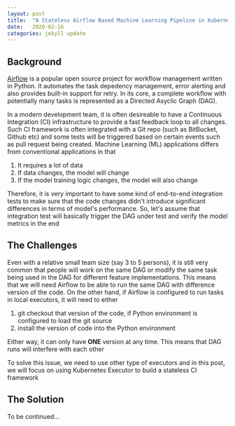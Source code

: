 ```yaml
---
layout: post
title:  "A Stateless Airflow Based Machine Learning Pipeline in Kubernetes"
date:   2020-02-16
categories: jekyll update
---
```



## Background

[Airflow](https://airflow.apache.org/) is a popular open source project for workflow management written in Python. It automates the task depedency management, error alerting and also provides built-in support for retry. In its core, a complete workflow with potentially many tasks is represented as a Directed Asyclic Graph (DAG).

In a modern development team, it is often desireable to have a Continuous Integration (CI) infrastructure to provide a fast feedback loop to all changes. Such CI framework is often integrated with a Git repo (such as BitBucket, Github etc) and some tests will be triggered based on certain events such as pull request being created. Machine Learning (ML) applications differs from conventional applications in that
1. It requires a lot of data
2. If data changes, the model will change
3. If the model training logic changes, the model will also change

Therefore, it is very important to have some kind of end-to-end integration tests to make sure that the code changes didn't introduce significant differences in terms of model's performance. So, let's assume that integration test will basically trigger the DAG under test and verify the model metrics in the end

## The Challenges

Even with a relative small team size (say 3 to 5 persons), it is still very common that people will work on the same DAG or modify the same task being used in the DAG for different feature implementations. This means that we will need Airflow to be able to run the same DAG with difference version of the code. On the other hand, if Airflow is configured to run tasks in local executors, it will need to either
1. git checkout that version of the code, if Python environment is configured to load the git source
2. install the version of code into the Python environment

Either way, it can only have __ONE__ version at any time. This means that DAG runs will interfere with each other

To solve this issue, we need to use other type of executors and in this post, we will focus on using Kubernetes Executor to build a stateless CI framework


## The Solution
To be continued...
